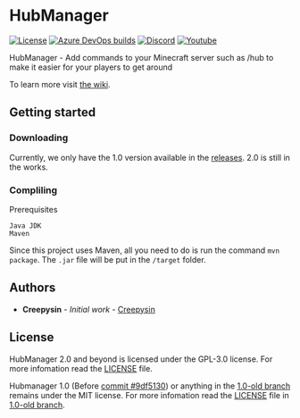 # HubManager

[![License](https://img.shields.io/github/license/Creepysin/HubManager.svg)](https://github.com/Creepysin/HubManager/blob/master/LICENSE)
[![Azure DevOps builds](https://img.shields.io/azure-devops/build/Creepysin/8e806767-dd04-41af-8b2f-996c87a6d5da/2)](https://dev.azure.com/Creepysin/HubManager)
[![Discord](https://img.shields.io/badge/Discord-Creepysin-7289da.svg?logo=discord)](https://discord.creepysin.com) 
[![Youtube](https://img.shields.io/badge/Youtube-Creepysin-red.svg?logo=youtube)](https://www.youtube.com/Creepysin)

HubManager - Add commands to your Minecraft server such as /hub to make it easier for your players to get around

To learn more visit [the wiki](https://github.com/Creepysin/HubManager/wiki).

## Getting started

### Downloading

Currently, we only have the 1.0 version available in the [releases](https://github.com/Creepysin/HubManager/releases). 2.0 is still in the works.

### Compliling

Prerequisites
```
Java JDK
Maven
```

Since this project uses Maven, all you need to do is run the command `mvn package`. The `.jar` file will be put in the `/target` folder.

## Authors

* **Creepysin** - *Initial work* - [Creepysin](https://github.com/Creepysin)

## License

HubManager 2.0 and beyond is licensed under the GPL-3.0 license. For more infomation read the [LICENSE](/LICENSE) file.

Hubmanager 1.0 (Before [commit #9df5130](https://github.com/Creepysin/HubManager/commit/9df513007be32d321654eac19488cb017623a530)) or anything in the [1.0-old branch](https://github.com/Creepysin/HubManager/tree/1.0-old) remains under the MIT license. For more infomation read the [LICENSE](https://github.com/Creepysin/HubManager/blob/1.0-old/LICENSE) file in [1.0-old branch](https://github.com/Creepysin/HubManager/tree/1.0-old).
